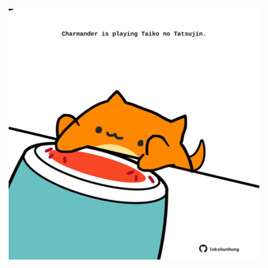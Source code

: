 <!-- built at 16/09/2023, 03:00:46 UTC -->
<p align="center">
  <img width="500" height="500" src="./ReadmeImage.svg">
</p>
